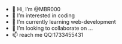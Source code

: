 - 👋 Hi, I’m @MBR000
- 👀 I’m interested in coding
- 🌱 I’m currently learning web-development
- 💞️ I’m looking to collaborate on ...
- 📫 reach me QQ:1733455431

<!---
MBR000/MBR000 is a ✨ special ✨ repository because its `README.md` (this file) appears on your GitHub profile.
You can click the Preview link to take a look at your changes.
--->
